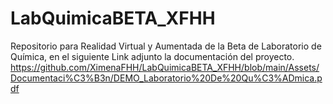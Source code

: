 # LabQuimicaBETA_XFHH
Repositorio para Realidad Virtual y Aumentada de la Beta de Laboratorio de Química, en el siguiente Link adjunto la documentación del proyecto. https://github.com/XimenaFHH/LabQuimicaBETA_XFHH/blob/main/Assets/Documentaci%C3%B3n/DEMO_Laboratorio%20De%20Qu%C3%ADmica.pdf

